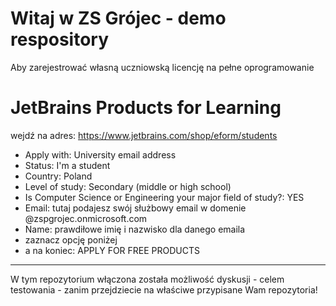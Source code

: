 # Witaj w ZS Grójec - demo respository

Aby zarejestrować własną uczniowską licencję na pełne oprogramowanie 
# JetBrains Products for Learning
wejdź na adres: https://www.jetbrains.com/shop/eform/students
- Apply with: University email address
- Status: I'm a student
- Country: Poland
- Level of study: Secondary (middle or high school)
- Is Computer Science or Engineering your major field of study?: YES
- Email: tutaj podajesz swój służbowy email w domenie @zspgrojec.onmicrosoft.com
- Name: prawdiłowe imię i nazwisko dla danego emaila
- zaznacz opcję poniżej
- a na koniec: APPLY FOR FREE PRODUCTS


_____________

W tym repozytorium włączona została możliwość dyskusji - celem testowania - zanim przejdziecie na właściwe przypisane Wam repozytoria! 
